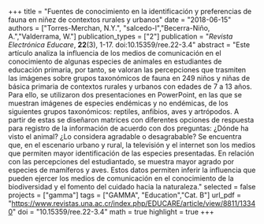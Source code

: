 +++
title = "Fuentes de conocimiento en la identificación y preferencias de fauna en niñez de contextos rurales y urbanos"
date = "2018-06-15"
authors = ["Torres-Merchan, N.Y.", "salcedo-l","Becerra-Niño, A.","Valderrama, W."]
publication_types = ["2"]
publication = "*Revista Electrónica Educare*, **22**(3), 1-17. doi:10.15359/ree.22-3.4"
abstract = "Este artículo analiza la influencia de los medios de comunicación en el conocimiento de algunas especies de animales en estudiantes de educación primaria, por tanto, se valoran las percepciones que trasmiten las imágenes sobre grupos taxonómicos de fauna en 249 niños y niñas de básica primaria de contextos rurales y urbanos con edades de 7 a 13 años. Para ello, se utilizaron dos presentaciones en PowerPoint, en las que se muestran imágenes de especies endémicas y no endémicas, de los siguientes grupos taxonómicos: reptiles, anfibios, aves y artrópodos. A partir de estas se diseñaron matrices con diferentes opciones de respuesta para registro de la información de acuerdo con dos preguntas: ¿Dónde ha visto el animal? ¿Lo considera agradable o desagrabable? Se encuentra que, en el escenario urbano y rural, la televisión y el internet son los medios que permiten mayor identificación de las especies presentadas. En relación con las percepciones del estudiantado, se muestra mayor agrado por especies de mamíferos y aves. Estos datos permiten inferir la influencia que pueden ejercer los medios de comunicación en el conocimiento de la biodiversidad y el fomento del cuidado hacia la naturaleza."
selected = false
projects = ["gamma"]
tags = ["GAMMA", "Education","Cat. B"]
url_pdf = "https://www.revistas.una.ac.cr/index.php/EDUCARE/article/view/8811/13340"
doi = "10.15359/ree.22-3.4"
math = true
highlight = true
+++
